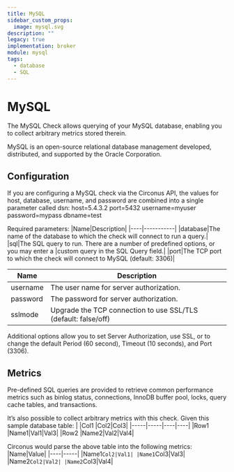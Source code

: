 ```yaml
---
title: MySQL
sidebar_custom_props:
  image: mysql.svg
description: ""
legacy: true
implementation: broker
module: mysql
tags:
  - database
  - SQL
---
```


# MySQL

The MySQL Check allows querying of your MySQL database, enabling you to collect arbitrary metrics stored therein.

MySQL is an open-source relational database management developed, distributed, and supported by the Oracle Corporation.

## Configuration

If you are configuring a MySQL check via the Circonus API, the values for host, database, username, and password are combined into a single parameter called dsn: host=5.4.3.2 port=5432 username=myuser password=mypass dbname=test

Required parameters:
|Name|Description|
|----|-----------|
|database|The name of the database to which the check will connect to run a query.|
|sql|The SQL query to run. There are a number of predefined options, or you may enter a |custom query in the SQL Query field.|
|port|The TCP port to which the check will connect to MySQL (default: 3306)|

| Name     | Description                                                    |
| -------- | -------------------------------------------------------------- |
| username | The user name for server authorization.                        |
| password | The password for server authorization.                         |
| sslmode  | Upgrade the TCP connection to use SSL/TLS (default: false/off) |

Additional options allow you to set Server Authorization, use SSL, or to change the default Period (60 second), Timeout (10 seconds), and Port (3306).

## Metrics

Pre-defined SQL queries are provided to retrieve common performance metrics such as binlog status, connections, InnoDB buffer pool, locks, query cache tables, and transactions.

It’s also possible to collect arbitrary metrics with this check. Given this sample database table:
| |Col1 |Col2|Col3|
|-----|-----|----|----|
|Row1 |Name1|Val1|Val3|
|Row2 |Name2|Val2|Val4|

Circonus would parse the above table into the following metrics:
|Name|Value|
|----|-----|
|Name1`Col2|Val1|
|Name1`Col3|Val3|
|Name2`Col2|Val2|
|Name2`Col3|Val4|
